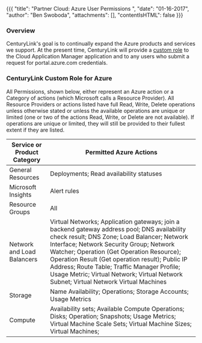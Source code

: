 {{{
  "title": "Partner Cloud: Azure User Permissions ",
  "date": "01-16-2017",
  "author": "Ben Swoboda",
  "attachments": [],
  "contentIsHTML": false
}}}

### Overview

CenturyLink's goal is to continually expand the Azure products and services we support. At the present time, CenturyLink will provide a [custom role](https://docs.microsoft.com/en-us/azure/active-directory/role-based-access-control-custom-roles) to the Cloud Application Manager application and to any users who submit a request for portal.azure.com credentials.

### CenturyLink Custom Role for Azure

All Permissions, shown below, either represent an Azure action or a Category of actions (which Microsoft calls a Resource Provider). All Resource Providers or actions listed have full Read, Write, Delete operations unless otherwise stated or unless the available operations are unique or limited (one or two of the actions Read, Write, or Delete are not available). If operations are unique or limited, they will still be provided to their fullest extent if they are listed.

**Service or Product Category** | **Permitted Azure Actions**
---- | ----
General Resources | Deployments; Read availability statuses
Microsoft Insights | Alert rules
Resource Groups | All
Network and Load Balancers | Virtual Networks; Application gateways; join a backend gateway address pool; DNS availability check result; DNS Zone; Load Balancer; Network Interface; Network Security Group; Network Watcher; Operation (Get Operation Resource); Operation Result (Get operation result); Public IP Address; Route Table; Traffic Manager Profile; Usage Metric; Virtual Network; Virtual Network Subnet; Virtual Network Virtual Machines
Storage | Name Availability; Operations; Storage Accounts; Usage Metrics
Compute | Availability sets; Available Compute Operations; Disks; Operation; Snapshots; Usage Metrics; Virtual Machine Scale Sets; Virtual Machine Sizes; Virtual Machines;
